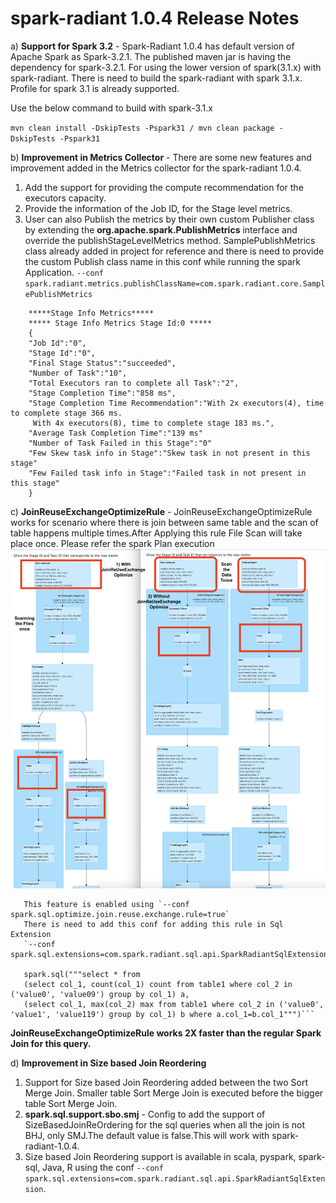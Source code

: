 # spark-radiant 1.0.4 Release Notes

a) **Support for Spark 3.2** - Spark-Radiant 1.0.4 has default version of Apache Spark as Spark-3.2.1. The published maven jar is 
   having the dependency for spark-3.2.1. For using the lower version of spark(3.1.x) with spark-radiant. There is need to build the
   spark-radiant with spark 3.1.x. Profile for spark 3.1 is already supported.
   
   Use the below command to build with spark-3.1.x
   
   `mvn clean install -DskipTests -Pspark31 / mvn clean package -DskipTests -Pspark31`
   
   
b) **Improvement in Metrics Collector** - There are some new features and improvement added in the Metrics collector
   for the spark-radiant 1.0.4.
   1) Add the support for providing the compute recommendation for the executors capacity.
   2) Provide the information of the Job ID, for the Stage level metrics.
   3) User can also Publish the metrics by their own custom Publisher class by extending the **org.apache.spark.PublishMetrics** interface
      and override the publishStageLevelMetrics method. SamplePublishMetrics class already added in project for reference and there 
      is need to provide the custom Publish class name in this conf while running the spark Application.
      `--conf spark.radiant.metrics.publishClassName=com.spark.radiant.core.SamplePublishMetrics`
   
   ```  
       *****Stage Info Metrics*****
       ***** Stage Info Metrics Stage Id:0 *****
       {
       "Job Id":"0",
       "Stage Id":"0",
       "Final Stage Status":"succeeded",
       "Number of Task":"10",
       "Total Executors ran to complete all Task":"2",
       "Stage Completion Time":"858 ms",
       "Stage Completion Time Recommendation":"With 2x executors(4), time to complete stage 366 ms.
        With 4x executors(8), time to complete stage 183 ms.",
       "Average Task Completion Time":"139 ms"
       "Number of Task Failed in this Stage":"0"
       "Few Skew task info in Stage":"Skew task in not present in this stage"
       "Few Failed task info in Stage":"Failed task in not present in this stage"
       }
   ```    

 c) **JoinReuseExchangeOptimizeRule** - JoinReuseExchangeOptimizeRule works for scenario where
      there is join between same table and the scan of table happens multiple times.After Applying this rule File Scan
      will take place once.
      Please refer the spark Plan execution 
      ![JoinReuseExchangeOptimizeRule](../Snapshots/JoinReUseExchangeOptimize.png)
      
       This feature is enabled using `--conf spark.sql.optimize.join.reuse.exchange.rule=true`
       There is need to add this conf for adding this rule in Sql Extension
       `--conf spark.sql.extensions=com.spark.radiant.sql.api.SparkRadiantSqlExtension`
      
       spark.sql("""select * from
       (select col_1, count(col_1) count from table1 where col_2 in ('value0', 'value09') group by col_1) a,
       (select col_1, max(col_2) max from table1 where col_2 in ('value0', 'value1', 'value119') group by col_1) b where a.col_1=b.col_1""")```
                 
  **JoinReuseExchangeOptimizeRule works 2X faster than the regular Spark Join for this query.**
     

d) **Improvement in Size based Join Reordering**  
        
   1) Support for Size based Join Reordering added between the two Sort Merge Join. Smaller table Sort Merge Join
      is executed before the bigger table Sort Merge Join.
   2) **spark.sql.support.sbo.smj** - Config to add the support of SizeBasedJoinReOrdering for the sql queries 
       when all the join is not BHJ, only SMJ.The default value is false.This will work with spark-radiant-1.0.4.
   3) Size based Join Reordering support is available in scala, pyspark, spark-sql, Java, R using the conf 
     `--conf spark.sql.extensions=com.spark.radiant.sql.api.SparkRadiantSqlExtension`.
